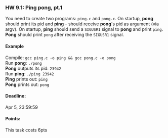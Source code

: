 ### HW 9.1: Ping pong, pt.1

You need to create two programs: `ping.c` and `pong.c`. On startup, **pong** should print its pid and **ping** - should receive **pong**'s pid as argument (via argv).
On startup, **ping** should send a `SIGUSR1` signal to **pong** and print `ping`. **Pong** should print `pong` after receiving the `SIGUSR1` signal.


#### Example
Compile: `gcc ping.c -o ping && gcc pong.c -o pong` \
Run **pong**: `./pong` \
**Pong** outputs its pid: `23942` \
Run **ping**: `./ping 23942` \
**Ping** prints out: `ping` \
**Pong** prints out: `pong`

#### Deadline:
Apr 5, 23:59:59

#### Points:
This task costs 6pts
